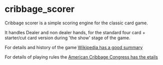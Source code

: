 # cribbage_scorer 

Cribbage scorer is a simple scoring engine for the classic card game.

It handles Dealer and non dealer hands, for the standard four card + starter/cut card version during 'the show' stage of the game.

For details and history of the game [Wikipedia has a good summary](https://en.wikipedia.org/wiki/Cribbage)

For details of playing rules the [American Cribbage Congress has the etails](http://www.cribbage.org/NewSite/rules/rule1.asp#section7)
